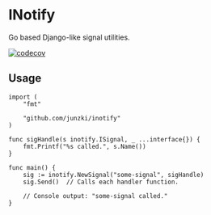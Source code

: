 # INotify

Go based Django-like signal utilities. 

[![codecov](https://codecov.io/gh/Junzki/inotify/branch/master/graph/badge.svg)](https://codecov.io/gh/Junzki/inotify)


## Usage
```golang
import (
	"fmt"

	"github.com/junzki/inotify"
)

func sigHandle(s inotify.ISignal, _ ...interface{}) {
	fmt.Printf("%s called.", s.Name())
}

func main() {
    sig := inotify.NewSignal("some-signal", sigHandle)
    sig.Send()  // Calls each handler function.
    
    // Console output: "some-signal called."
}
```
